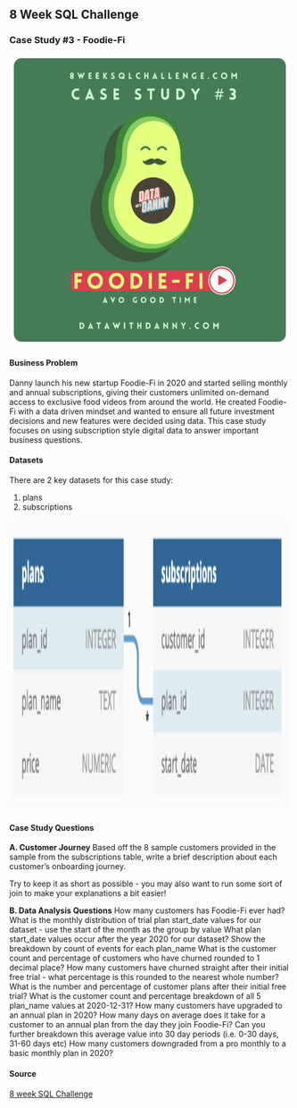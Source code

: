 ## 8 Week SQL Challenge

### Case Study #3 - Foodie-Fi

<img src="https://github.com/priscng/8_week_SQL_Challenge/blob/main/Week_3_Foodie-Fi/image/image1.PNG" alt="Image" width="500" height="520">

#### Business Problem
Danny launch his new startup Foodie-Fi in 2020 and started selling monthly and annual subscriptions, giving their customers unlimited on-demand access to exclusive food videos from around the world. He created Foodie-Fi with a data driven mindset and wanted to ensure all future investment decisions and new features were decided using data. This case study focuses on using subscription style digital data to answer important business questions.

#### Datasets
There are 2 key datasets for this case study:
1. plans
2. subscriptions

<img src="https://github.com/priscng/8_week_SQL_Challenge/blob/main/Week_3_Foodie-Fi/image/image2.PNG" alt="Image" width="500" height="520">


#### Case Study Questions
**A. Customer Journey**
Based off the 8 sample customers provided in the sample from the subscriptions table, write a brief description about each customer’s onboarding journey.

Try to keep it as short as possible - you may also want to run some sort of join to make your explanations a bit easier!

**B. Data Analysis Questions**
How many customers has Foodie-Fi ever had?
What is the monthly distribution of trial plan start_date values for our dataset - use the start of the month as the group by value
What plan start_date values occur after the year 2020 for our dataset? Show the breakdown by count of events for each plan_name
What is the customer count and percentage of customers who have churned rounded to 1 decimal place?
How many customers have churned straight after their initial free trial - what percentage is this rounded to the nearest whole number?
What is the number and percentage of customer plans after their initial free trial?
What is the customer count and percentage breakdown of all 5 plan_name values at 2020-12-31?
How many customers have upgraded to an annual plan in 2020?
How many days on average does it take for a customer to an annual plan from the day they join Foodie-Fi?
Can you further breakdown this average value into 30 day periods (i.e. 0-30 days, 31-60 days etc)
How many customers downgraded from a pro monthly to a basic monthly plan in 2020?

#### Source
[8 week SQL Challenge](https://8weeksqlchallenge.com/case-study-3/)